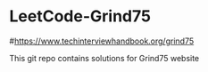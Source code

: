 # LeetCode-Grind75

#https://www.techinterviewhandbook.org/grind75

This git repo contains solutions for Grind75 website
